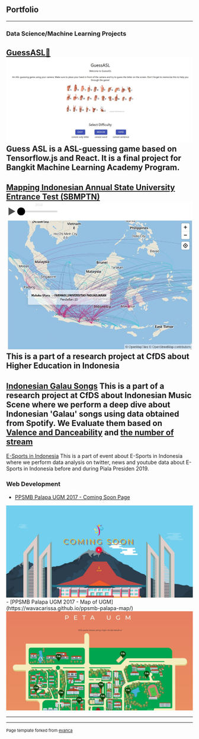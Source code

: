 ## Portfolio

---

### Data Science/Machine Learning Projects 

[GuessASL👋](http://bangkit-JKT-2E.netlify.app)
<img src="images/GuessASL.JPG?raw=true"/> <br>
Guess ASL is a ASL-guessing game based on Tensorflow.js and React. It is a final project for Bangkit Machine Learning Academy Program.
---
[Mapping Indonesian Annual State University Entrance Test (SBMPTN)](https://public.flourish.studio/visualisation/633622/)
<img src="images/SBMPTN.JPG?raw=true"/>
This is a part of a research project at CfDS about Higher Education in Indonesia
---
[Indonesian Galau Songs](https://www.youtube.com/watch?v=Yt31FJvE3o0)
This is a part of a research project at CfDS about Indonesian Music Scene where we perform a deep dive about Indonesian 'Galau' songs using data obtained from Spotify. We Evaluate them based on [Valence and Danceability](https://public.flourish.studio/visualisation/628522/) and [the number of stream](https://public.flourish.studio/visualisation/647100/)
---
[E-Sports in Indonesia](https://ugm.ac.id/id/berita/17809-mengenal-dunia-e-sport-di-indonesia)
This is a part of event about E-Sports in Indonesia where we perform data analysis on twitter, news and youtube data about E-Sports in Indonesia before and during Piala Presiden 2019.

### Web Development

- [PPSMB Palapa UGM 2017 - Coming Soon Page](https://wavacarissa.github.io/ppsmb-palapa-welcome/)
<img src="images/Coming Soon.JPG?raw=true"/>
- [PPSMB Palapa UGM 2017 - Map of UGM](https://wavacarissa.github.io/ppsmb-palapa-map/)
<img src="images/UGM-Map.JPG?raw=true"/>


---




---
<p style="font-size:11px">Page template forked from <a href="https://github.com/evanca/quick-portfolio">evanca</a></p>
<!-- Remove above link if you don't want to attibute -->
